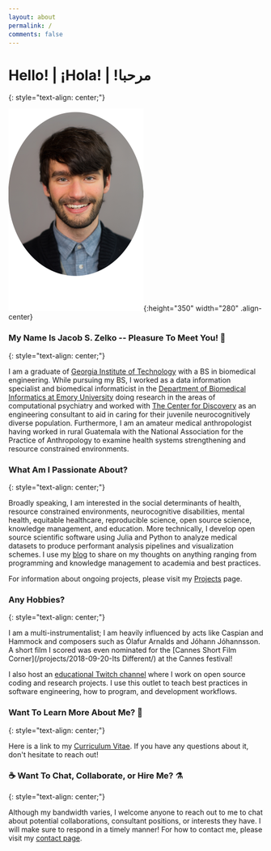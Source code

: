 ```yaml
---
layout: about
permalink: /
comments: false
---
```


<!--This is the main landing page of the website!-->

# Hello! | ¡Hola! | !مرحبا
{: style="text-align: center;"}

![center-aligned-image](/assets/rounded_profile_reduced.png){:height="350" width="280" .align-center}

### My Name Is Jacob S. Zelko -- Pleasure To Meet You! :wave:
{: style="text-align: center;"}

I am a graduate of [Georgia Institute of Technology](https://www.bme.gatech.edu/) with a BS in biomedical engineering.
While pursuing my BS, I worked as a data information specialist and biomedical informaticist in the [Department of Biomedical Informatics at Emory University](http://www.bmi.emory.edu/) doing research in the areas of computational psychiatry and worked with [The Center for Discovery](https://thecenterfordiscovery.org/) as an engineering consultant to aid in caring for their juvenile neurocognitively diverse population.
Furthermore, I am an amateur medical anthropologist having worked in rural Guatemala with the National Association for the Practice of Anthropology to examine health systems strengthening and resource constrained environments. 

### What Am I Passionate About?
{: style="text-align: center;"}

Broadly speaking, I am interested in the social determinants of health, resource constrained environments, neurocognitive disabilities, mental health, equitable healthcare, reproducible science, open source science, knowledge management, and education.
More technically, I develop open source scientific software using Julia and Python to analyze medical datasets to produce performant analysis pipelines and visualization schemes.
I use my [blog](/posts/) to share on my thoughts on anything ranging from programming and knowledge management to academia and best practices.

For information about ongoing projects, please visit my [Projects](/projects/) page. 

### Any Hobbies?
{: style="text-align: center;"}

I am a multi-instrumentalist; I am heavily influenced by acts like Caspian and Hammock and composers such as Ólafur Arnalds and Jóhann Jóhannsson.
A short film I scored was even nominated for the [Cannes Short Film Corner](/projects/2018-09-20-Its Different/) at the Cannes festival!

I also host an [educational Twitch channel](https://www.twitch.tv/thecedarprince) where I work on open source coding and research projects.
I use this outlet to teach best practices in software engineering, how to program, and development workflows.

### Want To Learn More About Me? :page_facing_up:
{: style="text-align: center;"}

Here is a link to my [Curriculum Vitae](/cv/).
If you have any questions about it, don't hesitate to reach out!

### :coffee: Want To Chat, Collaborate, or Hire Me?  :alembic:
{: style="text-align: center;"}

Although my bandwidth varies, I welcome anyone to reach out to me to chat about potential collaborations, consultant positions, or interests they have.
I will make sure to respond in a timely manner!
For how to contact me, please visit my [contact page](/contact/).

